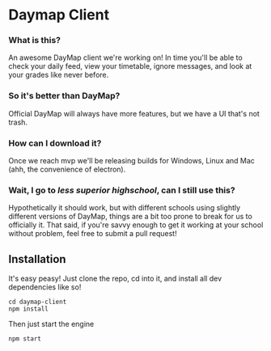 # Daymap Client

### What is this?
An awesome DayMap client we're working on! In time you'll be able to check your daily feed, view your timetable, ignore messages, and look at your grades like never before.

### So it's better than DayMap?
Official DayMap will always have more features, but we have a UI that's not trash.

### How can I download it?
Once we reach mvp we'll be releasing builds for Windows, Linux and Mac (ahh, the convenience of electron).

### Wait, I go to *less superior highschool*, can I still use this?
Hypothetically it should work, but with different schools using slightly different versions of DayMap, things are a bit too prone to break for us to officially it. That said, if you're savvy enough to get it working at your school without problem, feel free to submit a pull request!


## Installation

It's easy peasy! Just clone the repo, cd into it, and install all dev dependencies like so!
```
cd daymap-client
npm install
```

Then just start the engine
```
npm start
```
